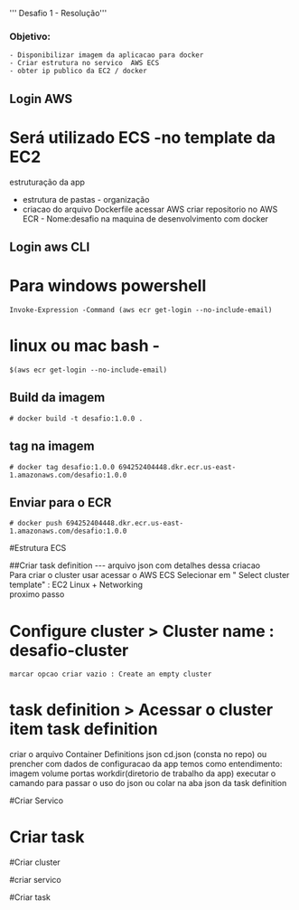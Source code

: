 ''' Desafio 1 - Resolução'''
### Objetivo:
    - Disponibilizar imagem da aplicacao para docker 
    - Criar estrutura no servico  AWS ECS  
    - obter ip publico da EC2 / docker
##  Login AWS
# Será utilizado ECS -no template da EC2  
estruturação da app
- estrutura de pastas - organização
- criacao do arquivo Dockerfile 
acessar AWS criar repositorio no AWS ECR - Nome:desafio
na maquina de desenvolvimento com docker      

## Login aws CLI 
# Para windows powershell
    Invoke-Expression -Command (aws ecr get-login --no-include-email)

# linux ou mac bash - 
    $(aws ecr get-login --no-include-email)

## Build da imagem

    # docker build -t desafio:1.0.0 .

## tag  na imagem 
    
    # docker tag desafio:1.0.0 694252404448.dkr.ecr.us-east-1.amazonaws.com/desafio:1.0.0

## Enviar para o ECR 

    # docker push 694252404448.dkr.ecr.us-east-1.amazonaws.com/desafio:1.0.0

#Estrutura ECS 

##Criar task definition --- arquivo json com detalhes dessa criacao  
    Para criar o cluster usar acessar o AWS ECS 
    Selecionar em " Select cluster template" :  EC2 Linux + Networking  
    proximo passo 
   # Configure cluster >  Cluster name : desafio-cluster
    marcar opcao criar vazio : Create an empty cluster
    
# task definition > Acessar o cluster item  task definition 
criar o arquivo  Container Definitions json cd.json (consta no repo)
ou 
prencher com dados de configuracao da app 
    temos como entendimento: 
    imagem 
    volume 
    portas 
    workdir(diretorio de trabalho da app)
executar o camando para passar o uso do json  ou colar na aba json da task definition 

#Criar Servico 

# Criar task 





#Criar cluster 

#criar servico 

#Criar task 

